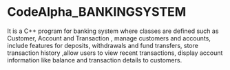 # CodeAlpha_BANKINGSYSTEM
It is a C++ program for banking system where classes are defined such as Customer, Account and Transaction , manage customers and accounts, include features for deposits, withdrawals and fund transfers, store transaction history ,allow users to view recent transactions, display account information like balance and transaction details to customers.
